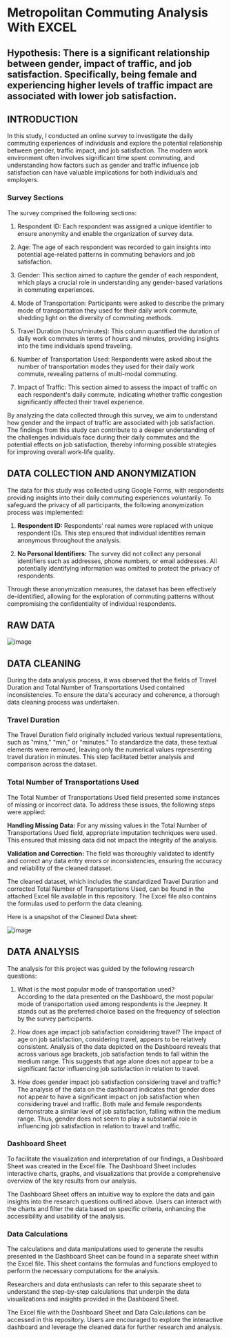 # Metropolitan Commuting Analysis With EXCEL

## Hypothesis: There is a significant relationship between gender, impact of traffic, and job satisfaction. Specifically, being female and experiencing higher levels of traffic impact are associated with lower job satisfaction.

## INTRODUCTION
In this study, I conducted an online survey to investigate the daily commuting experiences of individuals and explore the potential relationship between gender, traffic impact, and job satisfaction. The modern work environment often involves significant time spent commuting, and understanding how factors such as gender and traffic influence job satisfaction can have valuable implications for both individuals and employers.

### Survey Sections
The survey comprised the following sections:

1. Respondent ID: Each respondent was assigned a unique identifier to ensure anonymity and enable the organization of survey data.

2. Age: The age of each respondent was recorded to gain insights into potential age-related patterns in commuting behaviors and job satisfaction.

3. Gender: This section aimed to capture the gender of each respondent, which plays a crucial role in understanding any gender-based variations in commuting experiences.

4. Mode of Transportation: Participants were asked to describe the primary mode of transportation they used for their daily work commute, shedding light on the diversity of commuting methods.

5. Travel Duration (hours/minutes): This column quantified the duration of daily work commutes in terms of hours and minutes, providing insights into the time individuals spend traveling.

6. Number of Transportation Used: Respondents were asked about the number of transportation modes they used for their daily work commute, revealing patterns of multi-modal commuting.

7. Impact of Traffic: This section aimed to assess the impact of traffic on each respondent's daily commute, indicating whether traffic congestion significantly affected their travel experience.

By analyzing the data collected through this survey, we aim to understand how gender and the impact of traffic are associated with job satisfaction. The findings from this study can contribute to a deeper understanding of the challenges individuals face during their daily commutes and the potential effects on job satisfaction, thereby informing possible strategies for improving overall work-life quality.

## DATA COLLECTION AND ANONYMIZATION
The data for this study was collected using Google Forms, with respondents providing insights into their daily commuting experiences voluntarily. To safeguard the privacy of all participants, the following anonymization process was implemented:

1. **Respondent ID:** Respondents' real names were replaced with unique respondent IDs. This step ensured that individual identities remain anonymous throughout the analysis.

2. **No Personal Identifiers:** The survey did not collect any personal identifiers such as addresses, phone numbers, or email addresses. All potentially identifying information was omitted to protect the privacy of respondents.

Through these anonymization measures, the dataset has been effectively de-identified, allowing for the exploration of commuting patterns without compromising the confidentiality of individual respondents.

## RAW DATA

![image](https://github.com/ninogarcia/Excel-Data-Analysis/assets/7455410/11098e2a-27ad-4a21-9f02-e42bd98675fd)


## DATA CLEANING
During the data analysis process, it was observed that the fields of Travel Duration and Total Number of Transportations Used contained inconsistencies. To ensure the data's accuracy and coherence, a thorough data cleaning process was undertaken.

### Travel Duration
The Travel Duration field originally included various textual representations, such as "mins," "min," or "minutes." To standardize the data, these textual elements were removed, leaving only the numerical values representing travel duration in minutes. This step facilitated better analysis and comparison across the dataset.

### Total Number of Transportations Used
The Total Number of Transportations Used field presented some instances of missing or incorrect data. To address these issues, the following steps were applied:

**Handling Missing Data:** For any missing values in the Total Number of Transportations Used field, appropriate imputation techniques were used. This ensured that missing data did not impact the integrity of the analysis.

**Validation and Correction:** The field was thoroughly validated to identify and correct any data entry errors or inconsistencies, ensuring the accuracy and reliability of the cleaned dataset.

The cleaned dataset, which includes the standardized Travel Duration and corrected Total Number of Transportations Used, can be found in the attached Excel file available in this repository. The Excel file also contains the formulas used to perform the data cleaning.

Here is a snapshot of the Cleaned Data sheet:

![image](https://github.com/ninogarcia/Excel-Data-Analysis/assets/7455410/339a2a86-23a2-4adf-8599-2b50624509f7)


## DATA ANALYSIS

The analysis for this project was guided by the following research questions:

1. What is the most popular mode of transportation used?	
	According to the data presented on the Dashboard, the most popular mode of transportation used among respondents is the Jeepney. It stands out as the preferred choice based on the frequency of selection by the survey participants.
		
2. How does age impact job satisfaction considering travel?	
	The impact of age on job satisfaction, considering travel, appears to be relatively consistent. Analysis of the data depicted on the Dashboard reveals that across various age brackets, job satisfaction tends to fall within the medium range. This suggests that age alone does not appear to be a significant factor influencing job satisfaction in relation to travel.
	
3. How does gender impact job satisfaction considering travel and traffic?	
	The analysis of the data on the dashboard indicates that gender does not appear to have a significant impact on job satisfaction when considering travel and traffic. Both male and female respondents demonstrate a similar level of job satisfaction, falling within the medium range. Thus, gender does not seem to play a substantial role in influencing job satisfaction in relation to travel and traffic.


### Dashboard Sheet

To facilitate the visualization and interpretation of our findings, a Dashboard Sheet was created in the Excel file. The Dashboard Sheet includes interactive charts, graphs, and visualizations that provide a comprehensive overview of the key results from our analysis.

The Dashboard Sheet offers an intuitive way to explore the data and gain insights into the research questions outlined above. Users can interact with the charts and filter the data based on specific criteria, enhancing the accessibility and usability of the analysis.

### Data Calculations

The calculations and data manipulations used to generate the results presented in the Dashboard Sheet can be found in a separate sheet within the Excel file. This sheet contains the formulas and functions employed to perform the necessary computations for the analysis.

Researchers and data enthusiasts can refer to this separate sheet to understand the step-by-step calculations that underpin the data visualizations and insights provided in the Dashboard Sheet.

The Excel file with the Dashboard Sheet and Data Calculations can be accessed in this repository. Users are encouraged to explore the interactive dashboard and leverage the cleaned data for further research and analysis.





